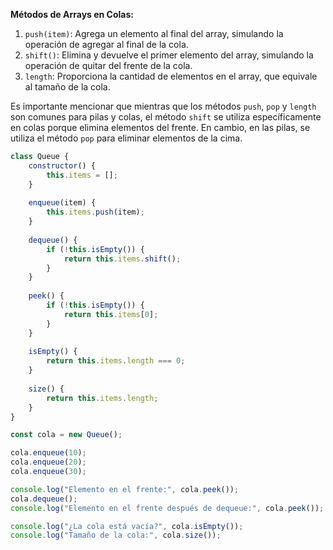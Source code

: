 **Métodos de Arrays en Colas:**

1. `push(item)`: Agrega un elemento al final del array, simulando la operación de agregar al final de la cola.
2. `shift()`: Elimina y devuelve el primer elemento del array, simulando la operación de quitar del frente de la cola.
3. `length`: Proporciona la cantidad de elementos en el array, que equivale al tamaño de la cola.

Es importante mencionar que mientras que los métodos `push`, `pop` y `length` son comunes para pilas y colas, el método `shift` se utiliza específicamente en colas porque elimina elementos del frente. En cambio, en las pilas, se utiliza el método `pop` para eliminar elementos de la cima.


```js
class Queue {
    constructor() {
        this.items = [];
    }
    
    enqueue(item) {
        this.items.push(item);
    }
    
    dequeue() {
        if (!this.isEmpty()) {
            return this.items.shift();
        }
    }
    
    peek() {
        if (!this.isEmpty()) {
            return this.items[0];
        }
    }
    
    isEmpty() {
        return this.items.length === 0;
    }
    
    size() {
        return this.items.length;
    }
}

const cola = new Queue();

cola.enqueue(10);
cola.enqueue(20);
cola.enqueue(30);

console.log("Elemento en el frente:", cola.peek());
cola.dequeue();
console.log("Elemento en el frente después de dequeue:", cola.peek());

console.log("¿La cola está vacía?", cola.isEmpty());
console.log("Tamaño de la cola:", cola.size());

```
